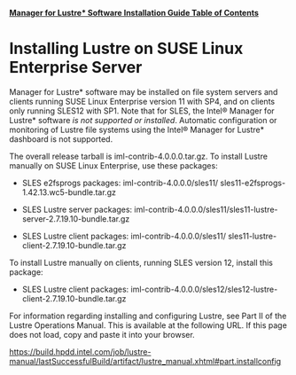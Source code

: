 [**Manager for Lustre\* Software Installation Guide Table of Contents**](ig_TOC.md)
# Installing Lustre on SUSE Linux Enterprise Server

Manager for Lustre\* software may be installed on file system servers
and clients running SUSE Linux Enterprise version 11 with SP4, and on
clients only running SLES12 with SP1. Note that for SLES, the Intel®
Manager for Lustre\* software *is not supported or installed*. Automatic
configuration or monitoring of Lustre file systems using the Intel®
Manager for Lustre\* dashboard is not supported.

The overall release tarball is iml-contrib-4.0.0.0.tar.gz. To install
Lustre manually on SUSE Linux Enterprise, use these packages:

-   SLES e2fsprogs packages: iml-contrib-4.0.0.0/sles11/
    sles11-e2fsprogs-1.42.13.wc5-bundle.tar.gz

-   SLES Lustre server packages:
    iml-contrib-4.0.0.0/sles11/sles11-lustre-server-2.7.19.10-bundle.tar.gz

-   SLES Lustre client packages: iml-contrib-4.0.0.0/sles11/
    sles11-lustre-client-2.7.19.10-bundle.tar.gz

To install Lustre manually on clients, running SLES version 12, install
this package:

-   SLES Lustre client packages:
    iml-contrib-4.0.0.0/sles12/sles12-lustre-client-2.7.19.10-bundle.tar.gz

For information regarding installing and configuring Lustre, see Part II
of the Lustre Operations Manual. This is available at the following URL.
If this page does not load, copy and paste it into your browser.

https://build.hpdd.intel.com/job/lustre-manual/lastSuccessfulBuild/artifact/lustre_manual.xhtml#part.installconfig
